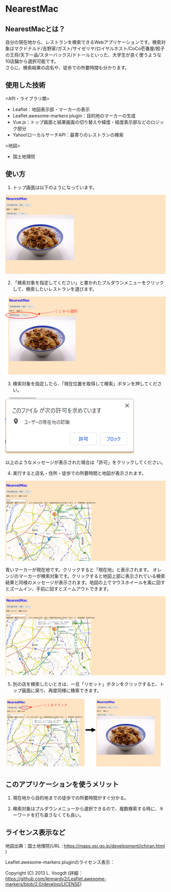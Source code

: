 # NearestMac

## NearestMacとは？

自分の現在地から、レストランを検索できるWebアプリケーションです。検索対象はマクドナルド/吉野家/ガスト/サイゼリヤ/ロイヤルホスト/CoCo壱番屋/餃子の王将/天下一品/スターバックス/ドトールといった、大学生が良く使うような10店舗から選択可能です。  
さらに、検索結果の店名や、徒歩での所要時間も分かります。

## 使用した技術

<API・ライブラリ類>

- Leaflet：地図表示部・マーカーの表示
- Leaflet.awesome-markers plugin：目的地のマーカーの生成
- Vue.js：トップ画面と結果画面の切り替えや緯度・経度表示部などのロジック部分
- Yahoo!ローカルサーチAPI：最寄りのレストランの検索

<地図>

- 国土地理院

## 使い方

1. トップ画面は以下のようになっています。

![Top](https://github.com/BraveDragon/NearestMac/blob/main/Main_1.png)

2. 「検索対象を指定してください」と書かれたプルダウンメニューをクリックして、検索したいレストランを選びます。

![Top2](https://github.com/BraveDragon/NearestMac/blob/main/Main_2.png)

3. 検索対象を指定したら、「現在位置を取得して検索」ボタンを押してください。

![Permission](https://github.com/BraveDragon/NearestMac/blob/main/Permission.png)

以上のようなメッセージが表示された場合は「許可」をクリックしてください。

4. 実行すると店名・住所・徒歩での所要時間と地図が表示されます。

![Result1](https://github.com/BraveDragon/NearestMac/blob/main/Result_1.png)

青いマーカーが現在地です。クリックすると「現在地」と表示されます。
オレンジのマーカーが検索対象です。クリックすると地図上部に表示されている検索結果と同様のメッセージが表示されます。地図の上でマウスホイールを奥に回すとズームイン、手前に回すとズームアウトできます。

![Result2](https://github.com/BraveDragon/NearestMac/blob/main/Result_2.png)

5. 別の店を検索したいときは、一旦「リセット」ボタンをクリックすると、トップ画面に戻り、再度同様に検索できます。

![Reset](https://github.com/BraveDragon/NearestMac/blob/main/Reset.png)

## このアプリケーションを使うメリット

1. 現在地から目的地までの徒歩での所要時間がすぐ分かる。

1. 検索対象はプルダウンメニューから選択できるので、複数検索する時に、キーワードを打ち直さなくても良い。

## ライセンス表示など

地図出典：国土地理院(URL : https://maps.gsi.go.jp/development/ichiran.html )

Leaflet.awesome-markers pluginのライセンス表示：

Copyright (C) 2013 L. Voogdt (詳細：https://github.com/lennardv2/Leaflet.awesome-markers/blob/2.0/develop/LICENSE)

